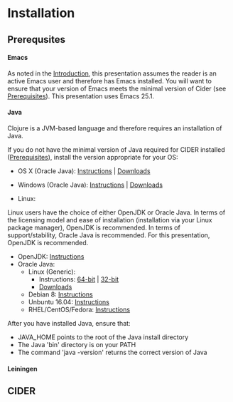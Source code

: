 # Installation

## Prerequsites

#### Emacs

As noted in the [Introduction](../../README.md), this presentation assumes the reader is an active Emacs user and therefore has Emacs installed. You will want to ensure that your version of Emacs meets the minimal version of Cider (see [Prerequisites](../../Prerequisites/README.md)). This presentation uses Emacs 25.1. 

#### Java 

Clojure is a JVM-based language and therefore requires an installation of Java. 

If you do not have the minimal version of Java required for CIDER installed ([Prerequisites](../../Prerequisites/README.md)), install the version appropriate for your OS:

* OS X (Oracle Java): [Instructions](https://docs.oracle.com/javase/8/docs/technotes/guides/install/mac_jdk.html)
 | [Downloads](http://www.oracle.com/technetwork/java/javase/downloads/index.html)
 
* Windows (Oracle Java):  [Instructions](https://docs.oracle.com/javase/8/docs/technotes/guides/install/windows_jdk_install.html)
 | [Downloads](http://www.oracle.com/technetwork/java/javase/downloads/index.html)

* Linux:

 Linux users have the choice of either OpenJDK or Oracle Java. In terms of the licensing model and ease of installation (installation via your Linux package manager), OpenJDK is recommended. In terms of support/stability, Oracle Java is recommended. For this presentation, OpenJDK is recommended.

 * OpenJDK: [Instructions](http://openjdk.java.net/install/index.html) 
 * Oracle Java:
   * Linux (Generic): 
     * Instructions: [64-bit](https://docs.oracle.com/javase/8/docs/technotes/guides/install/linux_jdk.html#BJFJJEFG) | [32-bit](https://docs.oracle.com/javase/8/docs/technotes/guides/install/linux_jdk.html#BJFCDAIB)
     * [Downloads](http://www.oracle.com/technetwork/java/javase/downloads/index.html)
   * Debian 8: [Instructions](https://www.digitalocean.com/community/tutorials/how-to-install-java-with-apt-get-on-debian-8)
   * Unbuntu 16.04: [Instructions](https://www.digitalocean.com/community/tutorials/how-to-install-java-with-apt-get-on-ubuntu-16-04)
   * RHEL/CentOS/Fedora: [Instructions](http://tecadmin.net/install-java-8-on-centos-rhel-and-fedora/)

After you have installed Java, ensure that:

 * JAVA_HOME points to the root of the Java install directory
 * The Java 'bin' directory is on your PATH
 * The command 'java -version' returns the correct version of Java

#### Leiningen

## CIDER



